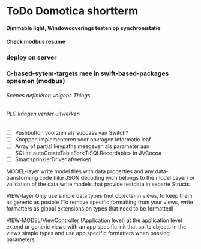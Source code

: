 #  ToDo Domotica shortterm

#### Dimmable light, Windowcoverings testen op synchronistatie

#### Check modbus resume

### deploy on server

### C-based-sytem-targets mee in swift-based-packages opnemen (modbus)

###### Scenes definiëren volgens Things

###### PLC kringen verder uitwerken
- [ ]   Pushbutton voorzien als subcass van Switch?
- [ ]  Knoppen implementeren voor opvragen informatie leaf
- [ ]  Array of partial keypaths meegeven als parameter aan SQLite.autoCreateTableFor<T:SQLRecordable> in JVCocoa
- [ ]  SmartsprinklerDriver afwerken

MODEL-layer
write model files with data properties and any data-transforming code (like JSON decoding wich belongs to the model Layer) or validation of the data
write models that provide testdata in separte Structs

VIEW-layer
Only use simple data types (not objects) in views, to keep them as generic as posible
(To remove specific formatting from your views, write formatters as global extensions on types that need to be formatted)

VIEW-MODEL/ViewController (Application level)
at the application level extend  ur generic views with an app specific init that splits objects in the views simple types and use app specific formatters when passing parameters

